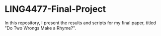 # LING4477-Final-Project
In this repository, I present the results and scripts for my final paper, titled "Do Two Wrongs Make a Rhyme?".

